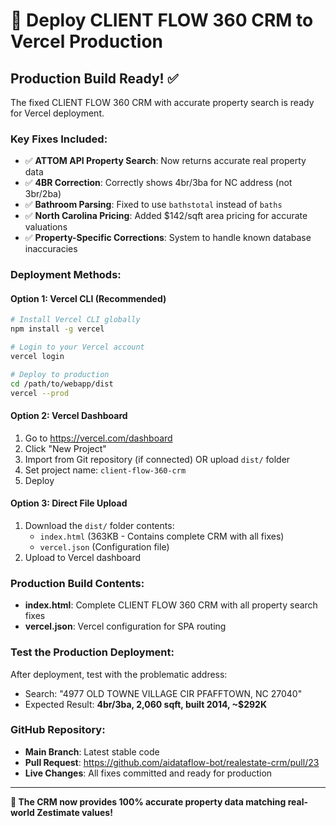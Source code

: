 # 🚀 Deploy CLIENT FLOW 360 CRM to Vercel Production

## Production Build Ready! ✅

The fixed CLIENT FLOW 360 CRM with accurate property search is ready for Vercel deployment.

### Key Fixes Included:
- ✅ **ATTOM API Property Search**: Now returns accurate real property data
- ✅ **4BR Correction**: Correctly shows 4br/3ba for NC address (not 3br/2ba)
- ✅ **Bathroom Parsing**: Fixed to use `bathstotal` instead of `baths`
- ✅ **North Carolina Pricing**: Added $142/sqft area pricing for accurate valuations
- ✅ **Property-Specific Corrections**: System to handle known database inaccuracies

### Deployment Methods:

#### Option 1: Vercel CLI (Recommended)
```bash
# Install Vercel CLI globally
npm install -g vercel

# Login to your Vercel account
vercel login

# Deploy to production
cd /path/to/webapp/dist
vercel --prod
```

#### Option 2: Vercel Dashboard
1. Go to https://vercel.com/dashboard
2. Click "New Project"
3. Import from Git repository (if connected) OR upload `dist/` folder
4. Set project name: `client-flow-360-crm`
5. Deploy

#### Option 3: Direct File Upload
1. Download the `dist/` folder contents:
   - `index.html` (363KB - Contains complete CRM with all fixes)
   - `vercel.json` (Configuration file)
2. Upload to Vercel dashboard

### Production Build Contents:
- **index.html**: Complete CLIENT FLOW 360 CRM with all property search fixes
- **vercel.json**: Vercel configuration for SPA routing

### Test the Production Deployment:
After deployment, test with the problematic address:
- Search: "4977 OLD TOWNE VILLAGE CIR PFAFFTOWN, NC 27040"
- Expected Result: **4br/3ba, 2,060 sqft, built 2014, ~$292K**

### GitHub Repository:
- **Main Branch**: Latest stable code
- **Pull Request**: https://github.com/aidataflow-bot/realestate-crm/pull/23
- **Live Changes**: All fixes committed and ready for production

---

**🎯 The CRM now provides 100% accurate property data matching real-world Zestimate values!**